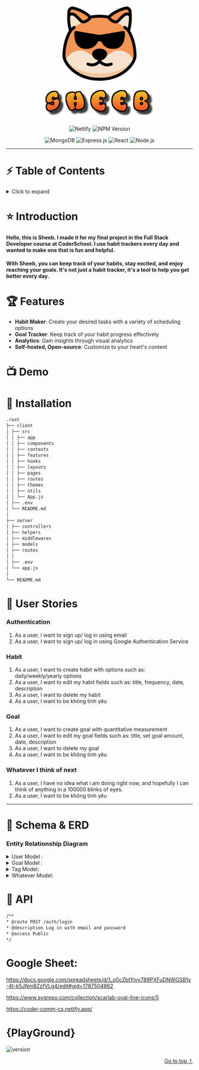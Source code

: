 <a id="top"></a>

<p align="center">
  <a href="https://github.com/blueleorio/FullStackFinalProject">
    <img src="https://github.com/blueleorio/FullStackFinalProject/blob/main/client/src/logo-light.png" alt="Logo" width="200"/>
  </a>
</p>
<p align="center">
  <a href="https://github.com/blueleorio/FullStackFinalProject">
    <img src="https://github.com/blueleorio/FullStackFinalProject/blob/main/client/src/cooltext455884642556665.png" alt="App Name"/>
  </a>
</p>
<p align="center">
  <img src="https://img.shields.io/netlify/601cb544-d7b0-4554-9cba-3739e51356e1?style=for-the-badge&logo=netlify" alt="Netlify"/>
  <img src="https://img.shields.io/npm/v/%40mui%2Fmaterial?style=for-the-badge&logo=mui&label=MUI" alt="NPM Version"/>
</p>
<p align="center">
  <img src="https://img.shields.io/badge/-MongoDB-47A248?logo=mongodb&logoColor=white&style=for-the-badge" alt="MongoDB"/>
  <img src="https://img.shields.io/badge/-Express.js-000000?logo=express&logoColor=white&style=for-the-badge" alt="Express.js"/>
  <img src="https://img.shields.io/badge/-ReactJs-61DAFB?logo=react&logoColor=white&style=for-the-badge" alt="React"/>
  <img src="https://img.shields.io/badge/-Node.js-339933?logo=node.js&logoColor=white&style=for-the-badge" alt="Node.js"/>
</p>

---

# ⚡️ Table of Contents

<details>
<summary>Click to expand</summary>

1. [Project Introduction](#project-introduction)
2. [Installation](#installation)
3. [Usage](#usage)
4. [Contributing](#contributing)
5. [License](#license)
</details>

<a id="project-introduction"></a>

# ⭐️ Introduction

#### Hello, this is Sheeb. I made it for my final project in the Full Stack Developer course at CoderSchool. I use habit trackers every day and wanted to make one that is fun and helpful.

#### With Sheeb, you can keep track of your habits, stay excited, and enjoy reaching your goals. It's not just a habit tracker, it's a tool to help you get better every day.

# 🏆 Features

- **Habit Maker**: Create your desired tasks with a variety of scheduling options
- **Goal Tracker**: Keep track of your habit progress effectively
- **Analytics**: Gain insights through visual analytics
- **Self-hosted, Open-source**: Customize to your heart's content

# :tv: Demo

# :file_folder: Installation

```
.root
├── client
│ ├── src
│ │ ├── app
│ │ ├── components
│ │ ├── contexts
│ │ ├── features
│ │ ├── hooks
│ │ ├── layouts
│ │ ├── pages
│ │ ├── routes
│ │ ├── themes
│ │ ├── utils
│ │ └── App.js
│ ├── .env
│ └── README.md
│
├── server
│ ├── controllers
│ ├── helpers
│ ├── middlewares
│ ├── models
│ ├── routes
│ │
│ ├── .env
│ └── app.js
│
└── README.md
```

# :bell: User Stories

### Authentication

1. As a user, I want to sign up/ log in using email
2. As a user, I want to sign up/ log in using Google Authentication Service

### Habit

1. As a user, I want to create habit with options such as: daily/weekly/yearly options
2. As a user, I want to edit my habit fields such as: title, frequency, date, description
3. As a user, I want to delete my habit
4. As a user, I want to be không tình yêu

### Goal

1. As a user, I want to create goal with quantitative measurement
2. As a user, I want to edit my goal fields such as: title, set goal amount, date, description
3. As a user, I want to delete my goal
4. As a user, I want to be không tình yêu

### Whatever I think of next

1. As a user, I have no idea what i am doing right now, and hopefully I can think of anything in a 100000 blinks of eyes.
2. As a user, I want to be không tình yêu

---

# :triangular_ruler: Schema & ERD

### Entity Relationship Diagram

<details> 
<summary>User Model :</summary>

```js
const userSchema = new mongoose.Schema(
  {
    name: {
      type: String,
      required: true,
    },
    password: {
      type: String,
      required: true,
      select: false,
    },
    email: {
      type: String,
      required: true,
      unique: true,
    },
    phoneNumber: {
      type: String,
      default: "",
    },
    avatarUrl: {
      type: String,
      default: "",
    },
    aboutMe: {
      type: String,
      default: "",
    },
    address: {
      type: String,
      default: "",
    },
    city: {
      type: String,
      default: "",
    },
    country: {
      type: String,
      default: "",
    },
    habits: [
      {
        type: mongoose.Schema.Types.ObjectId,
        ref: "Habit",
      },
    ],
    goals: [
      {
        type: mongoose.Schema.Types.ObjectId,
        ref: "Goal",
      },
    ],
    providers: {
      type: String,
      enum: ["local", "google"],
      default: "local",
    },
    isDeleted: {
      type: Boolean,
      default: false,
      select: false,
    },
  },
  {
    timestamps: true,
  }
);
```

</details>

<details> 
<summary>Goal Model :</summary>

```js
const goalSchema = mongoose.Schema(
  {
    name: {
      type: String,
      required: true,
    },
    description: {
      type: String,
    },
    targetDate: { type: Date, required: true },
    status: {
      type: String,
      enum: [
        "onTrack",
        "missed",
        "notStarted",
        "late",
        "abandoned",
        "completed",
      ],
      default: "onTrack",
    },
    counter: {
      type: Number,
      default: 0,
    },
    habitId: {
      type: mongoose.Schema.Types.ObjectId,
      ref: "Habit",
    },
    userId: {
      type: mongoose.Schema.Types.ObjectId,
      ref: "User",
    },
    deletedAt: Date,
    isDeleted: {
      type: Boolean,
      default: false,
      select: false,
    },
  },
  {
    timestamps: true,
  }
);
```

</details>

<details>
<summary>Tag Model: </summary>

```js
const tagSchema = mongoose.Schema(
  {
    name: {
      type: String,
      required: true,
      unique: true,
      trim: true,
      maxlength: 30,
      lowercase: true,
    },
    description: {
      type: String,
      default: "",
    },
    deletedAt: Date,
    isDeleted: {
      type: Boolean,
      default: false,
      select: false,
    },
  },
  {
    timestamps: true,
  }
);
```

## </details>

<details>
<summary>Whatever Model:</summary>
</details>

# :key: API

```
/**
* @route POST /auth/login
* @description Log in with email and password
* @access Public
*/
```

# Google Sheet:

https://docs.google.com/spreadsheets/d/1_o0cZbtYivy789PXFuDNWGSB1y-4t-k5JNm8ZzfVLg4/edit#gid=1787504862

https://www.svgrepo.com/collection/scarlab-oval-line-icons/5

https://coder-comm-cs.netlify.app/

# {PlayGround}

![version](https://img.shields.io/badge/version-1.0.0-blue)

<p align="right"><a href="#top">Go to top ↾</a></p>

<!-- Repository -->

[repo_url]: https://github.com/blueleorio/FullStackFinalProject
[repo_logo_img]: https://github.com/blueleorio/FullStackFinalProject/blob/main/client/src/logo-light.png
